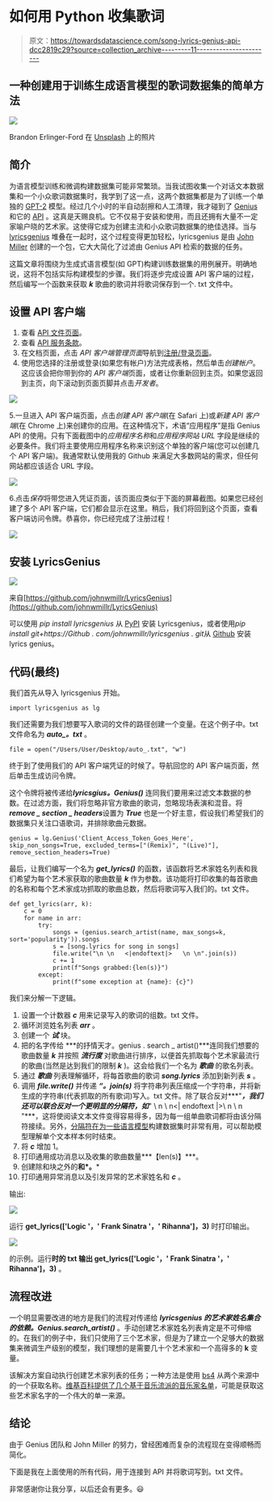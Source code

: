 # 如何用 Python 收集歌词

> 原文：<https://towardsdatascience.com/song-lyrics-genius-api-dcc2819c29?source=collection_archive---------11----------------------->

## 一种创建用于训练生成语言模型的歌词数据集的简单方法

![](img/e406d5f316bbb6cdcc55541719f467d3.png)

Brandon Erlinger-Ford 在 [Unsplash](https://unsplash.com/s/photos/music-artists?utm_source=unsplash&utm_medium=referral&utm_content=creditCopyText) 上的照片

## **简介**

为语言模型训练和微调构建数据集可能非常繁琐。当我试图收集一个对话文本数据集和一个小众歌词数据集时，我学到了这一点，这两个数据集都是为了训练一个单独的 [GPT-2](https://openai.com/blog/better-language-models/) 模型。经过几个小时的半自动刮擦和人工清理，我才碰到了 [Genius](https://genius.com/Genius-about-genius-annotated) 和它的 [API](https://docs.genius.com) 。这真是天赐良机。它不仅易于安装和使用，而且还拥有大量不一定家喻户晓的艺术家。这使得它成为创建主流和小众歌词数据集的绝佳选择。当与 [lyricsgenius](https://github.com/johnwmillr/LyricsGenius) 堆叠在一起时，这个过程变得更加轻松，lyricsgenius 是由 [John Miller](https://github.com/johnwmillr) 创建的一个包，它大大简化了过滤由 Genius API 检索的数据的任务。

这篇文章将围绕为生成式语言模型(如 GPT)构建训练数据集的用例展开。明确地说，这将不包括实际构建模型的步骤。我们将逐步完成设置 API 客户端的过程，然后编写一个函数来获取 ***k*** 歌曲的歌词并将歌词保存到一个. txt 文件中。

## 设置 API 客户端

1.  查看 [API 文件页面](https://docs.genius.com/)。
2.  查看 [API 服务条款](https://genius.com/static/terms)。
3.  在文档页面，点击 *API 客户端管理页面*导航到[注册/登录页面](https://genius.com/signup_or_login)。
4.  使用您选择的注册或登录(如果您有帐户)方法完成表格，然后单击*创建帐户*。这应该会把你带到你的 *API 客户端*页面，或者让你重新回到主页。如果您返回到主页，向下滚动到页面页脚并点击*开发者*。

![](img/fc940964527f10f0b2a41887f9535cd8.png)

5.一旦进入 API 客户端页面，点击*创建 API 客户端*(在 Safari 上)或*新建 API 客户端*(在 Chrome 上)来创建你的应用。在这种情况下，术语“应用程序”是指 Genius API 的使用。只有下面截图中的*应用程序名称*和*应用程序网站 URL* 字段是继续的必要条件。我们将主要使用应用程序名称来识别这个单独的客户端(您可以创建几个 API 客户端)。我通常默认使用我的 Github 来满足大多数网站的需求，但任何网站都应该适合 URL 字段。

![](img/0a111b357cca38ba7363c043ad0ce205.png)

6.点击*保存*将带您进入凭证页面，该页面应类似于下面的屏幕截图。如果您已经创建了多个 API 客户端，它们都会显示在这里。稍后，我们将回到这个页面，查看客户端访问令牌。恭喜你，你已经完成了注册过程！

![](img/6e48ee20c93878268adf97de9224f5f9.png)

## 安装 LyricsGenius

![](img/81e4eef78a5f24214d771210eed4feaa.png)

来自[https://github.com/johnwmillr/LyricsGenius](https://github.com/johnwmillr/LyricsGenius)

可以使用 *pip install lyricsgenius* 从 [PyPI](https://pypi.org/project/lyricsgenius/) 安装 Lyricsgenius，或者使用*pip install git+https://Github . com/johnwmillr/lyricsgenius . git*从 [Github](https://github.com/johnwmillr/LyricsGenius) 安装 lyrics genius。

## 代码(最终)

我们首先从导入 lyricsgenius 开始。

```
import lyricsgenius as lg
```

我们还需要为我们想要写入歌词的文件的路径创建一个变量。在这个例子中。txt 文件命名为 ***auto_。txt*** 。

```
file = open("/Users/User/Desktop/auto_.txt", "w")
```

终于到了使用我们的 API 客户端凭证的时候了。导航回您的 API 客户端页面，然后单击生成访问令牌。

这个令牌将被传递给***lyricsgius。Genius()*** 连同我们要用来过滤文本数据的参数。在过滤方面，我们将忽略非官方歌曲的歌词，忽略现场表演和混音。将***remove _ section _ headers***设置为 ***True*** 也是一个好主意，假设我们希望我们的数据集只关注口语歌词，并排除歌曲元数据。

```
genius = lg.Genius('Client_Access_Token_Goes_Here', skip_non_songs=True, excluded_terms=["(Remix)", "(Live)"], remove_section_headers=True)
```

最后，让我们编写一个名为 ***get_lyrics()*** 的函数，该函数将艺术家姓名列表和我们希望为每个艺术家获取的歌曲数量 ***k*** 作为参数。该功能将打印收集的每首歌曲的名称和每个艺术家成功抓取的歌曲总数，然后将歌词写入我们的。txt 文件。

```
def get_lyrics(arr, k):
    c = 0
    for name in arr:
        try:
            songs = (genius.search_artist(name, max_songs=k, sort='popularity')).songs
            s = [song.lyrics for song in songs]
            file.write("\n \n   <|endoftext|>   \n \n".join(s))
            c += 1
            print(f"Songs grabbed:{len(s)}")
        except:
            print(f"some exception at {name}: {c}")
```

我们来分解一下逻辑。

1.  设置一个计数器 ***c*** 用来记录写入的歌词的组数。txt 文件。
2.  循环浏览姓名列表 ***arr*** 。
3.  创建一个 ***试*** 块。
4.  把的名字传给 ***的抒情天才。genius . search _ artist()***连同我们想要的歌曲数量 ***k*** 并按照 ***流行度*** 对歌曲进行排序，以便首先抓取每个艺术家最流行的歌曲(当然是达到我们的限制 ***k*** )。这会给我们一个名为 ***歌曲*** 的歌名列表。
5.  通过 ***歌曲*** 列表理解循环，将每首歌曲的歌词 ***song.lyrics*** 添加到新列表 ***s*** 。
6.  调用 ***file.write()*** 并传递 ***“。join(s)*** 将字符串列表压缩成一个字符串，并将新生成的字符串(代表抓取的所有歌词)写入。txt 文件。除了联合反对***"***，我们还可以联合反对一个更明显的分隔符，如***" \ n \ n<| endoftext |>\ n \ n "***，这将使阅读文本文件变得容易得多，因为每一组单曲歌词都将由该分隔符接续。另外，[分隔符在为一些语言模型](https://git.scc.kit.edu/debatelab/gpt-2/commit/1e32b10ac456cb70331ccd3dff83437a7e33836d)构建数据集时非常有用，可以帮助模型理解单个文本样本何时结束。
7.  将 ***c*** 增加 1。
8.  打印通用成功消息以及收集的歌曲数量***【len(s)】***。
9.  创建除和块之外的**和*。***
10.  打印通用异常消息以及引发异常的艺术家姓名和 ***c*** 。

输出:

![](img/6d039067421325f03e135db4316da72f.png)

运行 **get_lyrics(['Logic '，' Frank Sinatra '，' Rihanna']，3)** 时打印输出。

![](img/c73a80fe07e15cdc02faca2e44c5e7d7.png)

的示例。运行**时的 txt 输出 get_lyrics(['Logic '，' Frank Sinatra '，' Rihanna']，3)** 。

## **流程改进**

一个明显需要改进的地方是我们的流程对传递给 ***lyricsgenius 的艺术家姓名集合的依赖。Genius.search_artist()*** 。手动创建艺术家姓名列表肯定是不可伸缩的。在我们的例子中，我们只使用了三个艺术家，但是为了建立一个足够大的数据集来微调生产级别的模型，我们理想的是需要几十个艺术家和一个高得多的 **k** 变量。

该解决方案自动执行创建艺术家列表的任务；一种方法是使用 [bs4](https://www.crummy.com/software/BeautifulSoup/bs4/doc/) 从两个来源中的一个获取名称。[维基百科提供了几个基于音乐流派的音乐家名单](https://en.wikipedia.org/wiki/Lists_of_musicians)，可能是获取这些艺术家名字的一个伟大的单一来源。

## 结论

由于 Genius 团队和 John Miller 的努力，曾经困难而复杂的流程现在变得顺畅而简化。

下面是我在上面使用的所有代码，用于连接到 API 并将歌词写到。txt 文件。

非常感谢你让我分享，以后还会有更多。😃